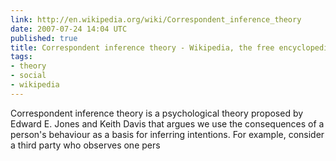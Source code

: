 ```yaml
---
link: http://en.wikipedia.org/wiki/Correspondent_inference_theory
date: 2007-07-24 14:04 UTC
published: true
title: Correspondent inference theory - Wikipedia, the free encyclopedia
tags:
- theory
- social
- wikipedia
---
```


Correspondent inference theory is a psychological theory proposed by Edward E. Jones and Keith Davis that argues we use the consequences of a person's behaviour as a basis for inferring intentions. For example, consider a third party who observes one pers
